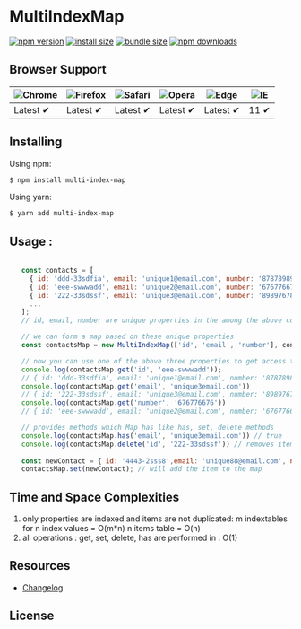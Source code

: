 # MultiIndexMap

[![npm version](https://img.shields.io/npm/v/multi-index-map.svg?style=flat-square)](https://www.npmjs.org/package/multi-index-map)
[![install size](https://packagephobia.now.sh/badge?p=multi-index-map)](https://packagephobia.now.sh/result?p=multi-index-map)
[![bundle size](https://badgen.net/bundlephobia/min/multi-index-map)](https://badgen.net/bundlephobia/min/multi-index-map)
[![npm downloads](https://img.shields.io/npm/dm/multi-index-map.svg?style=flat-square)](http://npm-stat.com/charts.html?package=multi-index-map)


## Browser Support

![Chrome](https://raw.github.com/alrra/browser-logos/master/src/chrome/chrome_48x48.png) | ![Firefox](https://raw.github.com/alrra/browser-logos/master/src/firefox/firefox_48x48.png) | ![Safari](https://raw.github.com/alrra/browser-logos/master/src/safari/safari_48x48.png) | ![Opera](https://raw.github.com/alrra/browser-logos/master/src/opera/opera_48x48.png) | ![Edge](https://raw.github.com/alrra/browser-logos/master/src/edge/edge_48x48.png) | ![IE](https://raw.github.com/alrra/browser-logos/master/src/archive/internet-explorer_9-11/internet-explorer_9-11_48x48.png) |
--- | --- | --- | --- | --- | --- |
Latest ✔ | Latest ✔ | Latest ✔ | Latest ✔ | Latest ✔ | 11 ✔ |

## Installing

Using npm:

```bash
$ npm install multi-index-map
```

Using yarn:

```bash
$ yarn add multi-index-map
```

## Usage : 

```javascript
 
   const contacts = [
     { id: 'ddd-33sdfia', email: 'unique1@email.com', number: '8787898989', state: 'India', ... },
     { id: 'eee-swwwadd', email: 'unique2@email.com', number: '676776676', state: 'US', ... },
     { id: '222-33sdssf', email: 'unique3@email.com', number: '898976789', state: 'India', ...}
     ...
   ];
   // id, email, number are unique properties in the among the above contacts array

   // we can form a map based on these unique properties
   const contactsMap = new MultiIndexMap(['id', 'email', 'number'], contacts);

   // now you can use one of the above three properties to get access to the objects
   console.log(contactsMap.get('id', 'eee-swwwadd'));
   // { id: 'ddd-33sdfia', email: 'unique1@email.com', number: '8787898989' ... }
   console.log(contactsMap.get('email', 'unique3email.com'))
   // { id: '222-33sdssf', email: 'unique3@email.com', number: '898976789', state: 'India', ...}
   console.log(contactsMap.get('number', '676776676'))
   // { id: 'eee-swwwadd', email: 'unique2@email.com', number: '676776676'..},

   // provides methods which Map has like has, set, delete methods
   console.log(contactsMap.has('email', 'unique3email.com')) // true
   console.log(contactsMap.delete('id', '222-33sdssf')) // removes item with id : 222-33sdssf
   
   const newContact = { id: '4443-2sss8',email: 'unique88@email.com', number: '999090090', state: 'India', ...};
   contactsMap.set(newContact); // will add the item to the map
```

## Time and Space Complexities
 1. only properties are indexed and items are not duplicated: 
     m indextables for n index values =  O(m*n)
     n items table =  O(n)
 2. all operations : get, set, delete, has are performed in : O(1)

## Resources

* [Changelog](https://github.com/mohanteja1/multi-index-map/blob/master/CHANGELOG.md)

## License
